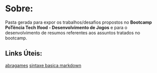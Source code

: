# Sobre:
Pasta gerada para expor os trabalhos/desafios propostos no **Bootcamp PoTëncia Tech Ifood - Desenvolvimento de Jogos** e para o desenvolvimento de resumos referentes aos assuntos tratados no bootcamp.

## Links Úteis:
[abragames](https://www.abragames.org)
[sintaxe basica markdown](https://www.markdownguide.org/cheat-sheet/)